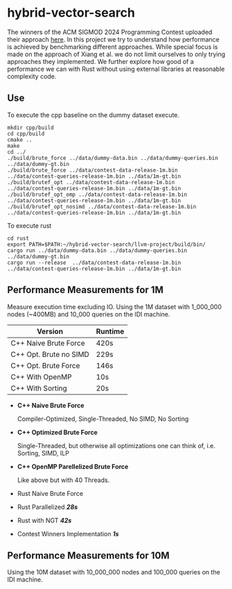 # hybrid-vector-search

The winners of the ACM SIGMOD 2024 Programming Contest uploaded their approach [here](https://github.com/KevinZeng08/sigmod-2024-contest).
In this project we try to understand how performance is achieved by benchmarking different approaches. 
While special focus is made on the approach of Xiang et al. we do not limit ourselves to only trying approaches they implemented.
We further explore how good of a performance we can with Rust without using external libraries at reasonable complexity code.

## Use

To execute the cpp baseline on the dummy dataset execute.
```
mkdir cpp/build
cd cpp/build
cmake ..
make
cd ../
./build/brute_force ../data/dummy-data.bin ../data/dummy-queries.bin ../data/dummy-gt.bin
./build/brute_force ../data/contest-data-release-1m.bin ../data/contest-queries-release-1m.bin ../data/1m-gt.bin
./build/brutef_opt ../data/contest-data-release-1m.bin ../data/contest-queries-release-1m.bin ../data/1m-gt.bin
./build/brutef_opt_omp ../data/contest-data-release-1m.bin ../data/contest-queries-release-1m.bin ../data/1m-gt.bin
./build/brutef_opt_nosimd ../data/contest-data-release-1m.bin ../data/contest-queries-release-1m.bin ../data/1m-gt.bin
```

To execute rust
```
cd rust
export PATH=$PATH:~/hybrid-vector-search/llvm-project/build/bin/
cargo run ../data/dummy-data.bin ../data/dummy-queries.bin ../data/dummy-gt.bin
cargo run --release  ../data/contest-data-release-1m.bin ../data/contest-queries-release-1m.bin ../data/1m-gt.bin
```

## Performance Measurements for 1M

Measure execution time excluding IO.
Using the 1M dataset with 1_000_000 nodes (~400MB) and 10_000 queries on the IDI machine.

| Version                   | Runtime |
| ------------------------- | ------- |
| C++ Naive Brute Force     | 420s    |
| C++ Opt. Brute no SIMD    | 229s    |
| C++ Opt. Brute Force      | 146s    |
| C++ With OpenMP           | 10s     |
| C++ With Sorting          | 20s     |


- **C++ Naive Brute Force**

  Compiler-Optimized, Single-Threaded, No SIMD, No Sorting

- **C++ Optimized Brute Force**
  
  Single-Threaded, but otherwise all optimizations one can think of, i.e. Sorting, SIMD, ILP

- **C++ OpenMP Parellelized Brute Force**
  
  Like above but with 40 Threads.
  
- Rust Naive Brute Force

- Rust Parallelized
  ***28s***

- Rust with NGT
  ***42s***

- Contest Winners Implementation
  ***1s***

## Performance Measurements for 10M

Using the 10M dataset with 10_000_000 nodes and 100_000 queries on the IDI machine.



